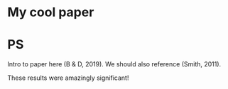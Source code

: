 # My cool paper
# PS

Intro to paper here (B & D, 2019).
We should also reference (Smith, 2011).

These results were amazingly significant!
